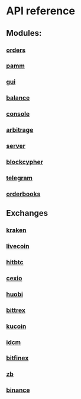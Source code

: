 # API reference

## Modules:
### [orders](orders.md)

### [pamm](pamm.md)

### [gui](gui.md)

### [balance](balance.md)

### [console](console.md)

### [arbitrage](arbitrage.md)

### [server](server.md)

### [blockcypher](blockcypher.md)

### [telegram](telegram.md)

### [orderbooks](orderbooks.md)



## Exchanges
### [kraken](kraken.md)

### [livecoin](livecoin.md)

### [hitbtc](hitbtc.md)

### [cexio](cexio.md)

### [huobi](huobi.md)

### [bittrex](bittrex.md)

### [kucoin](kucoin.md)

### [idcm](idcm.md)

### [bitfinex](bitfinex.md)

### [zb](zb.md)

### [binance](binance.md)


